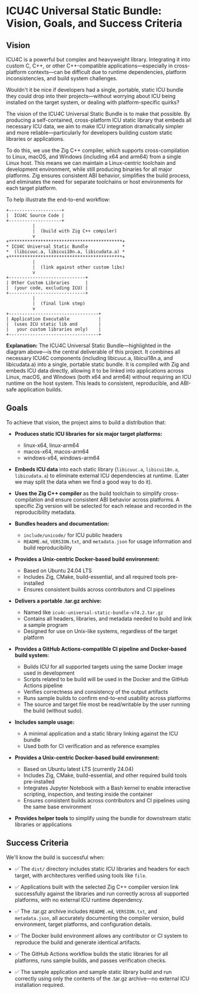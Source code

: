 # ICU4C Universal Static Bundle: Vision, Goals, and Success Criteria

## Vision

ICU4C is a powerful but complex and heavyweight library. Integrating it into custom C, C++, or other C++-compatible applications—especially in cross-platform contexts—can be difficult due to runtime dependencies, platform inconsistencies, and build system challenges.

Wouldn't it be nice if developers had a single, portable, static ICU bundle they could drop into their projects—without worrying about ICU being installed on the target system, or dealing with platform-specific quirks?

The vision of the ICU4C Universal Static Bundle is to make that possible. By producing a self-contained, cross-platform ICU static library that embeds all necessary ICU data, we aim to make ICU integration dramatically simpler and more reliable—particularly for developers building custom static libraries or applications.

To do this, we use the Zig C++ compiler, which supports cross-compilation to Linux, macOS, and Windows (including x64 and arm64) from a single Linux host. This means we can maintain a Linux-centric toolchain and development environment, while still producing binaries for all major platforms. Zig ensures consistent ABI behavior, simplifies the build process, and eliminates the need for separate toolchains or host environments for each target platform.

To help illustrate the end-to-end workflow:

```
+--------------------+
|  ICU4C Source Code |
+--------------------+
          |
          |  (build with Zig C++ compiler)
          v
+*******************************************+
* ICU4C Universal Static Bundle             *
*  (libicuuc.a, libicui18n.a, libicudata.a) *
+*******************************************+
          |
          |  (link against other custom libs)
          v
+-----------------------------+
| Other Custom Libraries      |
|  (your code, excluding ICU) |
+-----------------------------+
          |
          |  (final link step)
          v
+----------------------------------+
| Application Executable           |
|  (uses ICU static lib and        |
|   your custom libraries only)    |
+----------------------------------+
```

**Explanation:** The ICU4C Universal Static Bundle—highlighted in the diagram above—is the central deliverable of this project. It combines all necessary ICU4C components (including libicuuc.a, libicui18n.a, and libicudata.a) into a single, portable static bundle. It is compiled with Zig and embeds ICU data directly, allowing it to be linked into applications across Linux, macOS, and Windows (both x64 and arm64) without requiring an ICU runtime on the host system. This leads to consistent, reproducible, and ABI-safe application builds.


## Goals

To achieve that vision, the project aims to build a distribution that:

- **Produces static ICU libraries for six major target platforms:**
  - linux-x64, linux-arm64
  - macos-x64, macos-arm64
  - windows-x64, windows-arm64

- **Embeds ICU data** into each static library (`libicuuc.a`, `libicui18n.a`, `libicudata.a`) to eliminate external ICU dependencies at runtime. (Later we may split the data when we find a good way to do it).

- **Uses the Zig C++ compiler** as the build toolchain to simplify cross-compilation and ensure consistent ABI behavior across platforms.
  A specific Zig version will be selected for each release and recorded in the reproducibility metadata.

- **Bundles headers and documentation:**
  - `include/unicode/` for ICU public headers
  - `README.md`, `VERSION.txt`, and `metadata.json` for usage information and build reproducibility

- **Provides a Unix-centric Docker-based build environment:**
  - Based on Ubuntu 24.04 LTS
  - Includes Zig, CMake, build-essential, and all required tools pre-installed
  - Ensures consistent builds across contributors and CI pipelines

- **Delivers a portable .tar.gz archive:**
  - Named like `icu4c-universal-static-bundle-v74.2.tar.gz`
  - Contains all headers, libraries, and metadata needed to build and link a sample program
  - Designed for use on Unix-like systems, regardless of the target platform

- **Provides a GitHub Actions-compatible CI pipeline and Docker-based build system:**
  - Builds ICU for all supported targets using the same Docker image used in development
  - Scripts related to be build will be used in the Docker and the GitHub Actions pipeline
  - Verifies correctness and consistency of the output artifacts
  - Runs sample builds to confirm end-to-end usability across platforms
  - The source and target file most be read/writable by the user running the build (without sudo).

- **Includes sample usage:**
  - A minimal application and a static library linking against the ICU bundle
  - Used both for CI verification and as reference examples

- **Provides a Unix-centric Docker-based build environment:**
  - Based on Ubuntu latest LTS (currently 24.04)
  - Includes Zig, CMake, build-essential, and other required build tools pre-installed
  - Integrates Jupyter Notebook with a Bash kernel to enable interactive scripting, inspection, and testing inside the container
  - Ensures consistent builds across contributors and CI pipelines using the same base environment

- **Provides helper tools** to simplify using the bundle for downstream static libraries or applications

## Success Criteria

We'll know the build is successful when:

- ✅ The `dist/` directory includes static ICU libraries and headers for each target, with architectures verified using tools like `file`.

- ✅ Applications built with the selected Zig C++ compiler version link successfully against the libraries and run correctly across all supported platforms, with no external ICU runtime dependency.

- ✅ The .tar.gz archive includes `README.md`, `VERSION.txt`, and `metadata.json`, all accurately documenting the compiler version, build environment, target platforms, and configuration details.

- ✅ The Docker build environment allows any contributor or CI system to reproduce the build and generate identical artifacts.

- ✅ The GitHub Actions workflow builds the static libraries for all platforms, runs sample builds, and passes verification checks.

- ✅ The sample application and sample static library build and run correctly using only the contents of the .tar.gz archive—no external ICU installation required.
